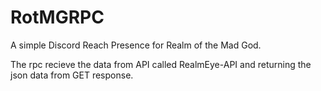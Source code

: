 # RotMGRPC
A simple Discord Reach Presence for Realm of the Mad God.

The rpc recieve the data from API called RealmEye-API and returning the json data from GET response.
